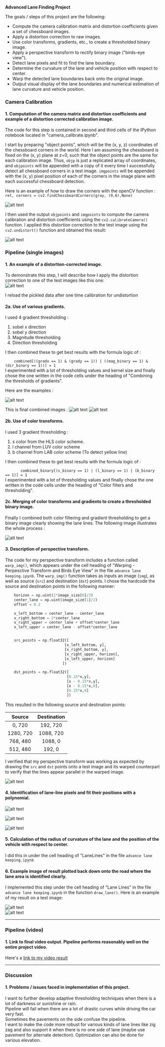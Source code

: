**Advanced Lane Finding Project**

The goals / steps of this project are the following:

* Compute the camera calibration matrix and distortion coefficients given a set of chessboard images.
* Apply a distortion correction to raw images.
* Use color transforms, gradients, etc., to create a thresholded binary image.
* Apply a perspective transform to rectify binary image ("birds-eye view").
* Detect lane pixels and fit to find the lane boundary.
* Determine the curvature of the lane and vehicle position with respect to center.
* Warp the detected lane boundaries back onto the original image.
* Output visual display of the lane boundaries and numerical estimation of lane curvature and vehicle position.

[//]: # (Image References)

[image0]: ./examples/draw_lines.png "Cal Lines"
[image1a]: ./examples/undistort_cal.png "Undistorted call"
[image1]: ./examples/undistort.png "Undistorted"
[image2]: ./examples/gradthresholding1.png "Road threshold"
[image3]: ./examples/combinedthresh1.png "combinedthresh1"
[image4]: ./examples/combinedthresh2.png "combinedthresh1"
[image5]: ./examples/colorthresholding.png "colorthresholding"
[image6]: ./examples/warp_points.png "Warp src points"
[image7]: ./examples/warp_thresh.png "Warp Example"
[image8]: ./examples/warp_thresh2.png "Warp Example2"
[image9]: ./examples/histogram.png "Histogram"
[image10]: ./examples/lane_output1.png "Output1"
[image11]: ./examples/lane_output2.png "Output1"


[video1]: ./output_videos/project_video_out.mp4 "Video"


### Camera Calibration

#### 1. Computation of the camera matrix and distortion coefficients and example of a distortion corrected calibration image.

The code for this step is contained in second and third cells of the IPython notebook located in "camera_calibrate.ipynb".  

I start by preparing "object points", which will be the (x, y, z) coordinates of the chessboard corners in the world. Here I am assuming the chessboard is fixed on the (x, y) plane at z=0, such that the object points are the same for each calibration image.  Thus, `objp` is just a replicated array of coordinates, and `objpoints` will be appended with a copy of it every time I successfully detect all chessboard corners in a test image.  `imgpoints` will be appended with the (x, y) pixel position of each of the corners in the image plane with each successful chessboard detection.  

Here is an example of how to draw the corners with the openCV function :     
`ret, corners = cv2.findChessboardCorners(gray, (9,6),None)`   


![alt text][image0]    

I then used the output `objpoints` and `imgpoints` to compute the camera calibration and distortion coefficients using the `cv2.calibrateCamera()` function.  I applied this distortion correction to the test image using the `cv2.undistort()` function and obtained this result: 

![alt text][image1a]

### Pipeline (single images)

#### 1. An example of a distortion-corrected image.

To demonstrate this step, I will describe how I apply the distortion correction to one of the test images like this one:   
![alt text][image1]  

I reload the pickled data after one time calibration for undistortion

#### 2a. Use of various gradients. 

I used 4 gradient thresholding :  
1. sobel x direction
2. sobel y direction
3. Magnitude thresholding
4. Direction thresholding   

I then combined these to get best results with the formula logic of :      
     
`     combined[((gradx == 1) & (grady == 1)) | ((mag_binary == 1) & (dir_binary == 1))] = 1        
`       
I experimented with a lot of thresholding values and kernel size and finally chose the one written in the code cells under the heading of "Combining the thresholds of gradients".

Here are the examples :   

![alt text][image2]

This is final combined images :
![alt text][image3]
![alt text][image4]



#### 2b. Use of color transforms.

I used 3 gradient thresholding :  
1. s color from the HLS color scheme.
2. l channel from LUV color scheme
3. b channel from LAB color scheme    (To detect yellow line)

I then combined these to get best results with the formula logic of :      
    
`        combined_binary[(s_binary == 1) | (l_binary == 1) | (b_binary == 1)] = 1
`      
I experimented with a lot of thresholding values and finally chose the one written in the code cells under the heading of "Color filters and thresholding".


#### 2c. Merging of color transforms and gradients to create a thresholded binary image.  


Finally I combined both color filtering and gradient thresholding to get a binary image clearly showing the lane lines.
The following image illustrates the whole process :

![alt text][image5]   


#### 3. Description of perspective transform.

The code for my perspective transform includes a function called `warp_img()`, which appears under the cell heading of "Warping - Perpesctive Transform and Birds Eye View" in the file `advance lane keeping.ipynb`. The `warp_img()` function takes as inputs an image (`img`), as well as source (`src`) and destination (`dst`) points.  I chose the hardcode the source and destination points in the following manner:

```python
    horizon = np.uint(2*image_size[0]/3)
    center_lane = np.uint(image_size[1]/2)
    offset = 0.2

    x_left_bottom = center_lane - center_lane
    x_right_bottom = 2*center_lane
    x_right_upper = center_lane + offset*center_lane
    x_left_upper = center_lane - offset*center_lane


    src_points = np.float32([
                           [x_left_bottom, y],
                           [x_right_bottom, y],
                           [x_right_upper, horizon],
                           [x_left_upper, horizon]
                          ])

    dst_points = np.float32([
                            [0.15*x,y],
                            [x - 0.15*x,y],
                            [x - 0.15*x,0],
                            [0.15*x,0]
                            ])

```
This resulted in the following source and destination points:

| Source        | Destination   | 
|:-------------:|:-------------:| 
|  0, 720       | 192, 720       | 
| 1280, 720     | 1088, 720    |
| 768, 480      | 1088, 0       |
| 512, 480      | 192, 0         |

I verified that my perspective transform was working as expected by drawing the `src` and `dst` points onto a test image and its warped counterpart to verify that the lines appear parallel in the warped image.

![alt text][image6]

#### 4. Identification of lane-line pixels and fit their positions with a polynomial.


![alt text][image7]

![alt text][image8]   

![alt text][image9]   


#### 5. Calculation of the radius of curvature of the lane and the position of the vehicle with respect to center.

I did this in under the cell heading of "LaneLines" in the file `advance lane keeping.ipynb` 

#### 6. Example image of result plotted back down onto the road where the lane area is identified clearly.

I implemented this step under the cell heading of "Lane Lines" in the file `advance lane keeping.ipynb` in the function `draw_lane()`.  Here is an example of my result on a test image:

![alt text][image10]    
![alt text][image11]

---

### Pipeline (video)

#### 1. Link to final video output.  Pipeline performs reasonably well on the entire project video.

Here's a [link to my video result](./output_videos/project_video_out.mp4)

---

### Discussion

#### 1. Problems / issues faced in implementation of this project. 

I want to further develop adaptive thresholding techniques when there is a lot of darkness or sunishine or rain.  
Pipeline will fail when there are a lot of drastic curves  while driving the car very fast.   
Sometimes the pavements on the side confuse the pipeline.  
I want to make the code more robust for various kinds of lane lines like zig zag and also support it when there is no one side of lane (maybe use pavement for alternate detection). Optimization can also be done for various elevation.  
